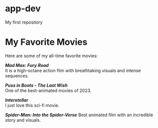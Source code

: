 # app-dev
My first repository

# My Favorite Movies

Here are some of my all-time favorite movies:

***Mad Max: Fury Road***  
  It is a high-octane action film with breathtaking visuals and intense sequences.

***Puss in Boots - The Last Wish***  
  One of the best-animated movies of 2023.

***Interstellar***  
  I just love this sci-fi movie.

***Spider-Man: Into the Spider-Verse***
Best animated film with an incredible story and visuals.
